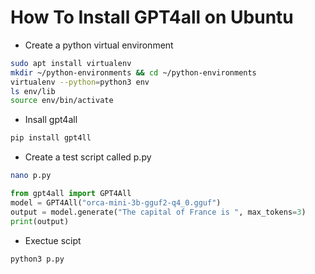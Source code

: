 # How To Install GPT4all on Ubuntu

- Create a python virtual environment

```bash
sudo apt install virtualenv
mkdir ~/python-environments && cd ~/python-environments
virtualenv --python=python3 env
ls env/lib
source env/bin/activate
```

- Insall gpt4all

```bash
pip install gpt4ll
```


- Create a test script called p.py

```bash
nano p.py
```

```python
from gpt4all import GPT4All
model = GPT4All("orca-mini-3b-gguf2-q4_0.gguf")
output = model.generate("The capital of France is ", max_tokens=3)
print(output)
```

- Exectue scipt

```bash
python3 p.py
```
